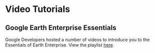 # Video Tutorials

## Google Earth Enterprise Essentials
Google Developers hosted a number of videos to introduce you to the Essentials of Earth Enterprise. View the playlist [here](https://www.youtube.com/playlist?list=PLOU2XLYxmsIJ7AvVzfskSrHEWVQDmf5JZ).